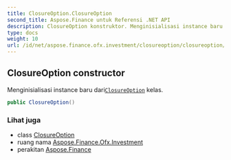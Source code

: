 ```yaml
---
title: ClosureOption.ClosureOption
second_title: Aspose.Finance untuk Referensi .NET API
description: ClosureOption konstruktor. Menginisialisasi instance baru dariClosureOption kelas.
type: docs
weight: 10
url: /id/net/aspose.finance.ofx.investment/closureoption/closureoption/
---
```

## ClosureOption constructor

Menginisialisasi instance baru dari[`ClosureOption`](../) kelas.

```csharp
public ClosureOption()
```

### Lihat juga

* class [ClosureOption](../)
* ruang nama [Aspose.Finance.Ofx.Investment](../../closureoption/)
* perakitan [Aspose.Finance](../../../)



